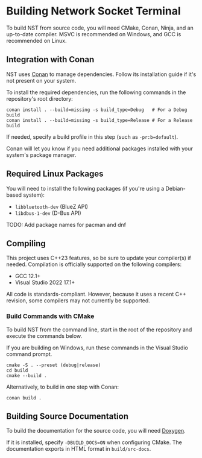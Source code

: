 # Building Network Socket Terminal

To build NST from source code, you will need CMake, Conan, Ninja, and an up-to-date compiler. MSVC is recommended on Windows, and GCC is recommended on Linux.

## Integration with Conan

NST uses [Conan](https://conan.io/) to manage dependencies. Follow its installation guide if it's not present on your system.

To install the required dependencies, run the following commands in the repository's root directory:

```shell
conan install . --build=missing -s build_type=Debug   # For a Debug build
conan install . --build=missing -s build_type=Release # For a Release build
```

If needed, specify a build profile in this step (such as `-pr:b=default`).

Conan will let you know if you need additional packages installed with your system's package manager.

## Required Linux Packages

You will need to install the following packages (if you're using a Debian-based system):

- `libbluetooth-dev` (BlueZ API)
- `libdbus-1-dev` (D-Bus API)

TODO: Add package names for pacman and dnf

## Compiling

This project uses C++23 features, so be sure to update your compiler(s) if needed. Compilation is officially supported on the following compilers:

- GCC 12.1+
- Visual Studio 2022 17.1+

All code is standards-compliant. However, because it uses a recent C++ revision, some compilers may not currently be supported.

### Build Commands with CMake

To build NST from the command line, start in the root of the repository and execute the commands below.

If you are building on Windows, run these commands in the Visual Studio command prompt.

```shell
cmake -S . --preset (debug|release)
cd build
cmake --build .
```

Alternatively, to build in one step with Conan:

```shell
conan build .
```

## Building Source Documentation

To build the documentation for the source code, you will need [Doxygen](https://www.doxygen.nl).

If it is installed, specify `-DBUILD_DOCS=ON` when configuring CMake. The documentation exports in HTML format in `build/src-docs`.
